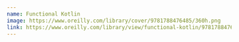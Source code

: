 ```yaml
---
name: Functional Kotlin
image: https://www.oreilly.com/library/cover/9781788476485/360h.png
link: https://www.oreilly.com/library/view/functional-kotlin/9781788476485/
---
```

 
